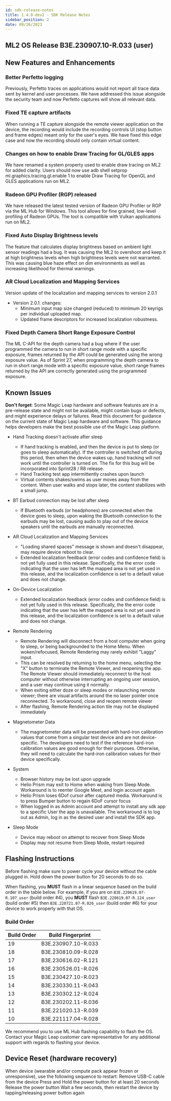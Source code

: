 ```yaml
---
id: sdk-release-notes
title: 1.4.0-dev2 - SDK Release Notes
sidebar_position: 2
date: 09/26/2023
---
```


## ML2 OS Release B3E.230907.10-R.033 (user)

## New Features and Enhancements

### Better Perfetto logging
Previously, Perfetto traces on applications would not report all trace data sent by kernel and user processes. We have addressed this issue alongside the security team and now Perfetto captures will show all relevant data.

### Fixed TE capture artifacts
When running a TE capture alongside the remote viewer application on the device, the recording would include the recording controls UI (stop button and frame edges) meant only for the user's eyes. We have fixed this edge case and now the recording should only contain virtual content.

### Changes on how to enable Draw Tracing for GL/GLES apps
We have renamed a system property used to enable draw tracing on ML2 for added clarity. Users should now use adb shell setprop ml.graphics.tracing.gl.enable 1 to enable Draw Tracing for OpenGL and GLES applications run on ML2.

### Radeon GPU Profiler (RGP) released
We have released the latest tested version of Radeon GPU Profiler or RGP via the ML Hub for Windows. This tool allows for fine grained, low-level profiling of Radeon GPUs. The tool is compatible with Vulkan applications run on ML2.

### Fixed Auto Display Brightness levels
The feature that calculates display brightness based on ambient light sensor readings had a bug. It was causing the ML2 to overshoot and keep it at high brightness levels when high brightness levels were not warranted. This was causing blue haze effect on dim environments as well as increasing likelihood for thermal warnings.

### AR Cloud Localization and Mapping Services
Version update of the localization and mapping services to version 2.0.1

- Version 2.0.1. changes:
    - Minimum input map size changed (reduced) to minimum 20 keyrigs per individual uploaded map.
    - Updated frame descriptors for increased localization robustness.

### Fixed Depth Camera Short Range Exposure Control
The ML C-API for the depth camera had a bug where if the user programmed the camera to run in short range mode with a specific exposure, frames returned by the API could be generated using the wrong exposure value. As of Sprint 27, when programming the depth camera to run in short range mode with a specific exposure value, short range frames returned by the API are correctly generated using the programmed exposure.

## Known Issues

**Don't forget**: Some Magic Leap hardware and software features are in a pre-release state and might not be available, might contain bugs or defects, and might experience delays or failures. Read this document for guidance on the current state of Magic Leap hardware and software. This guidance helps developers make the best possible use of the Magic Leap platform.

- Hand Tracking doesn't activate after sleep
    - If hand tracking is enabled, and then the device is put to sleep (or goes to sleep automatically). If the controller is switched off during this period, then when the device wakes up, hand tracking will not work until the controller is turned on. The fix for this bug will be incorporated into Sprint28 / R8 release.
    - Hand Tracking test app intermittently crashes upon launch
    - Virtual contents shakes/swims as user moves away from the content. When user walks and stops later, the content stabilizes with a small jump.

- BT Earbud connection may be lost after sleep
    - If Bluetooth earbuds (or headphones) are connected when the device goes to sleep, upon waking the Bluetooth connection to the earbuds may be lost, causing audio to play out of the device speakers until the earbuds are manually reconnected.

- AR Cloud Localization and Mapping Services
    - "Loading shared spaces" message is shown and doesn't disappear, may require device reboot to clear.
    - Extended localization feedback (error codes and confidence field) is not yet fully used in this release. Specifically, the the error code indicating that the user has left the mapped area is not yet used in this release, and the localization confidence is set to a default value and does not change.
- On-Device Localization
    - Extended localization feedback (error codes and confidence field) is not yet fully used in this release. Specifically, the the error code indicating that the user has left the mapped area is not yet used in this release, and the localization confidence is set to a default value and does not change.
- Remote Rendering
    - Remote Rendering will disconnect from a host computer when going to sleep, or being backgrounded to the Home Menu. When woken/refocused, Remote Rendering may rarely exhibit "Laggy" input. 
    - This can be resolved by returning to the home menu, selecting the "X" button to terminate the Remote Viewer, and reopening the app. The Remote Viewer should immediately reconnect to the host computer without otherwise interrupting an ongoing user session, and a user may continue using it normally.
    - When exiting either doze or sleep modes or relaunching remote viewer; there are visual artifacts around the no laser pointer once reconnected. To workaround, close and reopen remote viewer
    - After flashing, Remote Rendering action tile may not be displayed immediately
- Magnetometer Data
    - The magnetometer data will be presented with hard-iron calibration values that come from a singular test device and are not device-specific. The developers need to test if the reference hard-iron calibration values are good enough for their purposes. Otherwise, they will need to calculate the hard-iron calibration values for their device specifically.
- System
    - Browser history may be lost upon upgrade
    - Helio Prism may exit to Home when waking from Sleep Mode. Workaround is to reenter Google Meet, and login account again
    - Helio Prism loses 6Dof cursor after captured media. Workaround is to press Bumper button to regain 6DoF cursor focus
    - When logged in as Admin account and attempt to install any sdk app to a specific User the app is unavailable. The workaround is to log out as Admin, log in as the desired user and install the SDK app.
- Sleep Mode
    - Device may reboot on attempt to recover from Sleep Mode
    - Display may not resume from Sleep Mode, restart required

## Flashing Instructions

Before flashing make sure to power cycle your device without the cable plugged in. Hold down the power button for 20 seconds to do so.

When flashing, you **MUST** flash in a linear sequence based on the build order in the table below. For example, if you are on `B3E.220619.07-R.107_user` (build order #4), you **MUST** flash `B3E.220619.07-R.124_user` (build order #5) then `B3E.220721.07-R.026_user` (build order #6) for your device to work properly with that OS.

### Build Order

| Build Order | Build Fingerprint        |
| ----------- | ------------------------ |
| 19          | B3E.230907.10-R.033      | 
| 18          | B3E.230810.09-R.028      | 
| 17          | B3E.230616.02-R.121      |
| 16          | B3E.230526.01-R.026      |
| 15          | B3E.230427.10-R.023      |
| 14          | B3E.230330.11-R.043      |
| 13          | B3E.230302.12-R.024      |
| 12          | B3E.230202.11-R.036      |
| 11          | B3E.221020.13-R.039      |
| 10          | B3E.221117.04-R.028      |


We recommend you to use ML Hub flashing capability to flash the OS. Contact your Magic Leap customer care representative for any additional support with regards to flashing your device.

## Device Reset (hardware recovery)

When device (wearable and/or compute pack appear frozen or unresponsive), use the following sequence to restart:
Remove USB-C cable from the device
Press and Hold the power button for at least 20 seconds
Release the power button
Wait a few seconds, then restart the device by tapping/releasing power button again